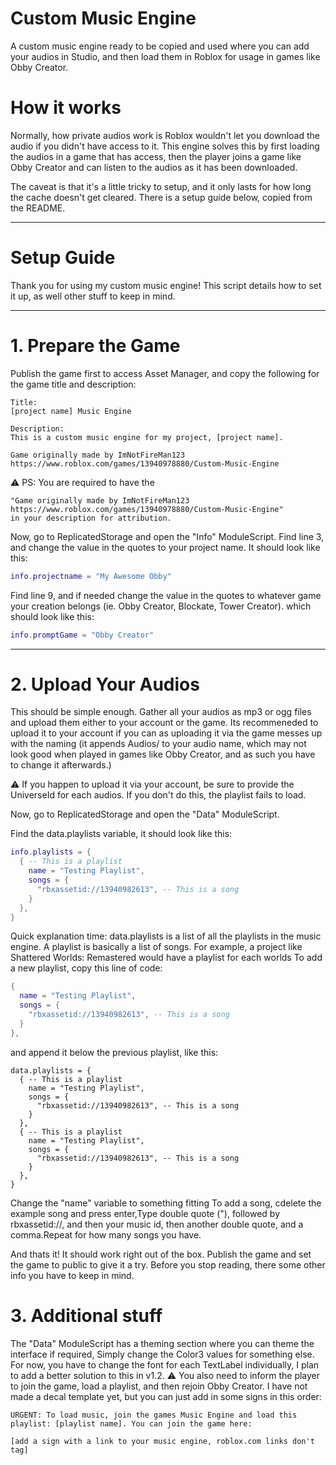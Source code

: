 # Custom Music Engine
A custom music engine ready to be copied and used where you can add your audios in Studio, and then load them in Roblox for usage in games like Obby Creator. 

# How it works
Normally, how private audios work is Roblox wouldn't let you download the audio if you didn't have access to it. This engine solves this by first loading the audios in a game that has access, then the player joins a game like Obby Creator and can listen to the audios as it has been downloaded.

The caveat is that it's a little tricky to setup, and it only lasts for how long the cache doesn't get cleared. There is a setup guide below, copied from the README.

---
# Setup Guide
Thank you for using my custom music engine! This script details how to set it up, as well other stuff to keep in mind.

---
# 1. Prepare the Game
Publish the game first to access Asset Manager, and copy the following for the game title and description:
```
Title: 
[project name] Music Engine

Description:
This is a custom music engine for my project, [project name].

Game originally made by ImNotFireMan123
https://www.roblox.com/games/13940978880/Custom-Music-Engine
```

⚠️ PS: You are required to have the 
```
"Game originally made by ImNotFireMan123
https://www.roblox.com/games/13940978880/Custom-Music-Engine"
in your description for attribution.
```
Now, go to ReplicatedStorage and open the "Info" ModuleScript. Find line 3, and change the value in the quotes to your project name. It should look like this:
```lua
info.projectname = "My Awesome Obby"
```
Find line 9, and if needed change the value in the quotes to whatever game your creation belongs (ie. Obby Creator, Blockate, Tower Creator). which should look like this:
```lua
info.promptGame = "Obby Creator"
```
---
# 2. Upload Your Audios
This should be simple enough. Gather all your audios as mp3 or ogg files and upload them either to your account or the game. Its recommeneded to upload it to your account if you can as uploading it via the game messes up with the naming (it appends Audios/ to your audio name, which may not look good when played in games like Obby Creator, and as such you have to change it afterwards.)

⚠️ If you happen to upload it via your account, be sure to provide the UniverseId for each audios. If you don't do this, the playlist fails to load.

Now, go to ReplicatedStorage and open the "Data" ModuleScript.

Find the data.playlists variable, it should look like this:
```lua
info.playlists = {
  { -- This is a playlist
    name = "Testing Playlist",
    songs = {
      "rbxassetid://13940982613", -- This is a song
    }
  },
}
```

Quick explanation time:
data.playlists is a list of all the playlists in the music engine. A playlist is basically a list of songs. For example, a project like Shattered Worlds: Remastered would have a playlist for each worlds To add a new playlist, copy this line of code:
```lua
{
  name = "Testing Playlist",
  songs = {
    "rbxassetid://13940982613", -- This is a song
  }
},
```
and append it below the previous playlist, like this:
```
data.playlists = {
  { -- This is a playlist
    name = "Testing Playlist",
    songs = {
      "rbxassetid://13940982613", -- This is a song
    }
  },
  { -- This is a playlist
    name = "Testing Playlist",
    songs = {
      "rbxassetid://13940982613", -- This is a song
    }
  },
}
```
Change the "name" variable to something fitting
To add a song, cdelete the example song and press enter,Type double quote ("), followed by rbxassetid://, and then your music id, then another double quote, and a comma.Repeat for how many songs you have.

And thats it! It should work right out of the box. Publish the game and set the game to public to give it a try.
Before you stop reading, there some other info you have to keep in mind.

# 3. Additional stuff
The "Data" ModuleScript has a theming section where you can theme the interface if required, Simply change the Color3 values for something else. For now, you have to change the font for each TextLabel individually, I plan to add a better solution to this in v1.2.
⚠️ You also need to inform the player to join the game, load a playlist, and then rejoin Obby Creator. I have not made a decal template yet, but you can just add in some signs in this order:
```
URGENT: To load music, join the games Music Engine and load this playlist: [playlist name]. You can join the game here:

[add a sign with a link to your music engine, roblox.com links don't tag]
```
	
